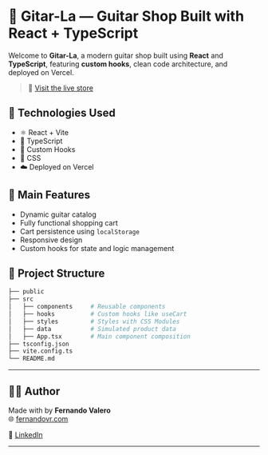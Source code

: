 # 🎸 Gitar-La — Guitar Shop Built with React + TypeScript

Welcome to **Gitar-La**, a modern guitar shop built using **React** and **TypeScript**, featuring **custom hooks**, clean code architecture, and deployed on Vercel.

> 🔗 [Visit the live store](https://gitar-la.vercel.app/)

## 🧠 Technologies Used

- ⚛️ React + Vite
- 📘 TypeScript
- 🧩 Custom Hooks
- 🎨 CSS
- ☁️ Deployed on Vercel

## 🧪 Main Features

- Dynamic guitar catalog
- Fully functional shopping cart
- Cart persistence using `localStorage`
- Responsive design
- Custom hooks for state and logic management

## 📂 Project Structure

```bash
├── public
├── src
│   ├── components     # Reusable components
│   ├── hooks          # Custom hooks like useCart
│   ├── styles         # Styles with CSS Modules
│   ├── data           # Simulated product data
│   ├── App.tsx        # Main component composition
├── tsconfig.json
├── vite.config.ts
└── README.md
```

---

## 🧑‍🎤 Author

Made with by **Fernando Valero**  
🌐 [fernandovr.com](https://fernandovr.com)

🔗 [LinkedIn](https://www.linkedin.com/in/fernando-valero-1ab5a3a0/)

---
